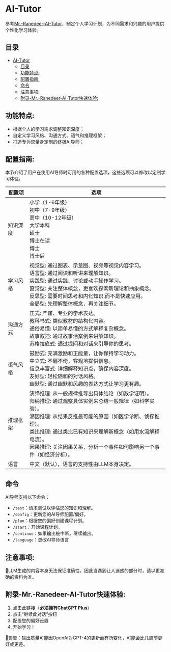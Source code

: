 # AI-Tutor

参考[Mr.-Ranedeer-AI-Tutor](https://github.com/JushBJJ/Mr.-Ranedeer-AI-Tutor)，制定个人学习计划，为不同需求和兴趣的用户提供个性化学习体验。


## 目录
- [AI-Tutor](#ai-tutor)
  - [目录](#目录)
  - [功能特点:](#功能特点)
  - [配置指南:](#配置指南)
  - [命令](#命令)
  - [注意事项:](#注意事项)
  - [附录-Mr.-Ranedeer-AI-Tutor快速体验:](#附录-mr-ranedeer-ai-tutor快速体验)

## 功能特点:

- 根据个人的学习需求调整知识深度；
- 自定义学习风格、沟通方式、语气和推理框架；
- 打造专为您量身定制的终极AI导师；


## 配置指南:

本节介绍了用户在使用AI导师时可用的各种配置选项，这些选项可以修改以定制学习体验。

| 配置项    | 选项                   |
|----------|-----------------------|
| 知识深度  | 小学（1-6年级）<br>初中（7-9年级）<br>高中（10-12年级）<br>大学本科<br>硕士<br>博士在读<br>博士<br>博士后
| 学习风格    | 视觉型: 通过图表、示意图、视频等视觉内容学习。<br>语言型: 通过阅读和听讲来理解知识。<br>实践型: 通过实践、讨论或动手操作学习。<br>直觉型: 关注整体概念，更喜欢探索新理论和抽象概念。<br>反思型: 需要时间思考和内化知识,而不是快速应用。<br>全局型: 先理解整体概念，再关注细节。                                                         |
| 沟通方式      | 正式: 严谨、专业的学术表达。<br>教科书式: 类似教材的结构化内容。<br>通俗易懂: 以简单易懂的方式解释复杂概念。<br>故事叙述: 通过故事活案例来讲解知识。<br>苏格拉底式: 通过提问和对话来引导你的思考。|
| 语气风格        | 鼓励式: 充满激励和正能量，让你保持学习动力。<br>中立式: 不偏不倚，客观地提供信息。<br>信息丰富式: 详细解释知识点，确保内容深度。<br>友好型: 轻松随和的对话风格。<br>幽默型: 通过幽默和风趣的表达方式让学习更有趣。|
| 推理框架| 演绎推理: 从一般规律推导出具体结论（如数学证明）。<br>归纳推理: 通过观察具体实例来总结一般规律（如科学实验）。<br>溯因推理: 从结果反推最可能的原因（如医学诊断、侦探推理）。<br>类比推理: 通过类比已有知识来理解新概念（如用水流解释电流）。<br>因果推理: 关注因果关系，分析一个事件如何影响另一个事件（如经济分析）。|
| 语言        | 中文（默认），语言的支持性由LLM本身决定。|


## 命令

AI导师支持以下命令：

- `/test`：请求测试以评估您的知识和理解。
- `/config`：更新您的AI导师配置/偏好。
- `/plan`：根据您的偏好创建课程计划。
- `/start`：开始课程计划。
- `/continue`：如果输出被中断，继续输出。
- `/language`：更改AI导师语言


## 注意事项:

🚨LLM生成的内容本身无法保证准确性，因此当遇到让人迷惑的部分时，请以更准确的资料为准。


## 附录-Mr.-Ranedeer-AI-Tutor快速体验:

1. 点击[此链接](https://chat.openai.com/g/g-9PKhaweyb-mr-ranedeer)（**必须拥有ChatGPT Plus**）
2. 点击“继续此对话”按钮
3. 配置您的偏好设置
4. 开始学习！

🚨警告：输出质量可能因OpenAI对GPT-4的更新而有所变化，可能会比几周前更好或更差。